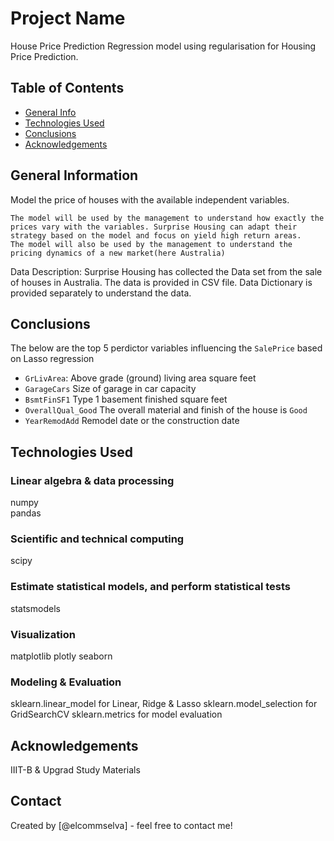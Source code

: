 # Project Name
House Price Prediction
Regression model using regularisation for Housing Price Prediction.


## Table of Contents
* [General Info](#general-information)
* [Technologies Used](#technologies-used)
* [Conclusions](#conclusions)
* [Acknowledgements](#acknowledgements)


## General Information
Model the price of houses with the available independent variables.

    The model will be used by the management to understand how exactly the prices vary with the variables. Surprise Housing can adapt their strategy based on the model and focus on yield high return areas.
    The model will also be used by the management to understand the pricing dynamics of a new market(here Australia)

Data Description: Surprise Housing has collected the Data set from the sale of houses in Australia. The data is provided in CSV file. 
Data Dictionary is provided separately to understand the data.


## Conclusions

The below are the top 5 perdictor variables influencing the `SalePrice` based on Lasso regression
- `GrLivArea`: Above grade (ground) living area square feet
- `GarageCars` Size of garage in car capacity
- `BsmtFinSF1` Type 1 basement finished square feet
- `OverallQual_Good` The overall material and finish of the house is `Good`
- `YearRemodAdd` Remodel date or the construction date

## Technologies Used
### Linear algebra & data processing
numpy	
pandas
### Scientific and technical computing
scipy
### Estimate statistical models, and perform statistical tests
statsmodels 
### Visualization
matplotlib 
plotly
seaborn
### Modeling & Evaluation
sklearn.linear_model for Linear, Ridge & Lasso
sklearn.model_selection for GridSearchCV
sklearn.metrics for model evaluation

## Acknowledgements
IIIT-B & Upgrad Study Materials


## Contact
Created by [@elcommselva] - feel free to contact me!
